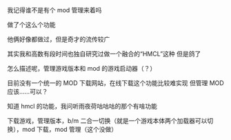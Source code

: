 我记得谁不是有个 mod 管理来着吗

做了个这么个功能

他俩好像都做过，但是奇才的流传较广

其实我和高数有段时间也独自研究过做一个融合的“HMCL”这种
但是鸽了

怎么描述呢，管理游戏版本和 mod 的游戏启动器（？）

目前没有一个统一的 MOD 下载网站，在线下载这个功能比较难实现
但管理 MOD 应该……可以？

知道 hmcl 的功能，我问听雨夜荷咕咕咕的那个有啥功能

下载游戏，管理版本，b/m 二合一切换（就是一个游戏本体两个加载器可以切换），mod 下载，mod 管理（这个没做）